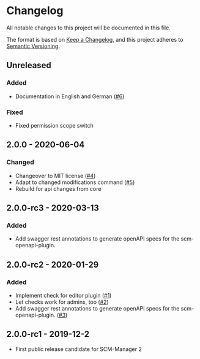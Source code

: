 # Changelog

All notable changes to this project will be documented in this file.

The format is based on [Keep a Changelog](https://keepachangelog.com/en/1.0.0/),
and this project adheres to [Semantic Versioning](https://semver.org/spec/v2.0.0.html).

## Unreleased
### Added
- Documentation in English and German ([#6](https://github.com/scm-manager/scm-pathwp-plugin/pull/6))
### Fixed
- Fixed permission scope switch

## 2.0.0 - 2020-06-04
### Changed
- Changeover to MIT license ([#4](https://github.com/scm-manager/scm-pathwp-plugin/pull/4))
- Adapt to changed modifications command ([#5](https://github.com/scm-manager/scm-pathwp-plugin/pull/5))
- Rebuild for api changes from core

## 2.0.0-rc3 - 2020-03-13
### Added
- Add swagger rest annotations to generate openAPI specs for the scm-openapi-plugin.

## 2.0.0-rc2 - 2020-01-29
### Added
- Implement check for editor plugin ([#1](https://github.com/scm-manager/scm-pathwp-plugin/pull/1))
- Let checks work for admins, too ([#2](https://github.com/scm-manager/scm-pathwp-plugin/pull/2))
- Add swagger rest annotations to generate openAPI specs for the scm-openapi-plugin. ([#3](https://github.com/scm-manager/scm-pathwp-plugin/pull/3))


## 2.0.0-rc1 - 2019-12-2
- First public release candidate for SCM-Manager 2
